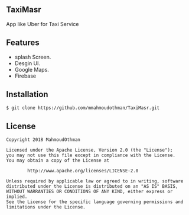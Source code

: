 ## TaxiMasr
App like Uber for Taxi Service  

## Features 
* splash Screen. 
* Desgin UI.
* Google Maps.
* Firebase

## Installation
    $ git clone https://github.com/mmahmoudothman/TaxiMasr.git
    
    
## License
    Copyright 2018 MahmoudOthman

    Licensed under the Apache License, Version 2.0 (the "License");
    you may not use this file except in compliance with the License.
    You may obtain a copy of the License at

	        http://www.apache.org/licenses/LICENSE-2.0

    Unless required by applicable law or agreed to in writing, software
    distributed under the License is distributed on an "AS IS" BASIS,
    WITHOUT WARRANTIES OR CONDITIONS OF ANY KIND, either express or implied.
    See the License for the specific language governing permissions and
    limitations under the License.
